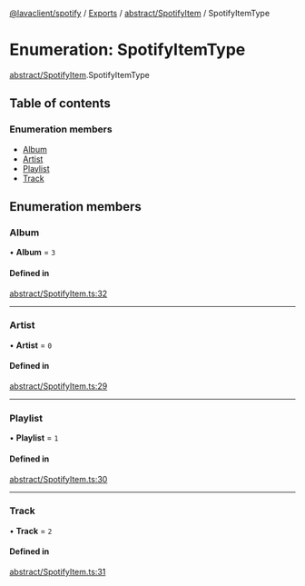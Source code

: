 [@lavaclient/spotify](../README.md) / [Exports](../modules.md) / [abstract/SpotifyItem](../modules/abstract_spotifyitem.md) / SpotifyItemType

# Enumeration: SpotifyItemType

[abstract/SpotifyItem](../modules/abstract_spotifyitem.md).SpotifyItemType

## Table of contents

### Enumeration members

- [Album](abstract_spotifyitem.spotifyitemtype.md#album)
- [Artist](abstract_spotifyitem.spotifyitemtype.md#artist)
- [Playlist](abstract_spotifyitem.spotifyitemtype.md#playlist)
- [Track](abstract_spotifyitem.spotifyitemtype.md#track)

## Enumeration members

### Album

• **Album** = `3`

#### Defined in

[abstract/SpotifyItem.ts:32](https://github.com/Lavaclient/plugins/blob/9c6d497/packages/spotify/src/abstract/SpotifyItem.ts#L32)

___

### Artist

• **Artist** = `0`

#### Defined in

[abstract/SpotifyItem.ts:29](https://github.com/Lavaclient/plugins/blob/9c6d497/packages/spotify/src/abstract/SpotifyItem.ts#L29)

___

### Playlist

• **Playlist** = `1`

#### Defined in

[abstract/SpotifyItem.ts:30](https://github.com/Lavaclient/plugins/blob/9c6d497/packages/spotify/src/abstract/SpotifyItem.ts#L30)

___

### Track

• **Track** = `2`

#### Defined in

[abstract/SpotifyItem.ts:31](https://github.com/Lavaclient/plugins/blob/9c6d497/packages/spotify/src/abstract/SpotifyItem.ts#L31)

